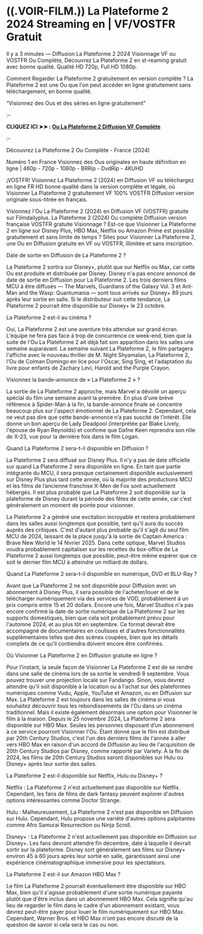 # ((.VOIR-FILM.)) La Plateforme 2 2024 Streaming en | VF/VOSTFR Gratuit
Il y a 3 minutes — Diffusion La Plateforme 2 2024 Visionnage VF ou VOSTFR Ou Complète, Découvrez La Plateforme 2 en st-reaming gratuit avec bonne qualité. Qualité HD 720p, Full HD 1080p.

Comment Regarder La Plateforme 2 gratuitement en version complète ? La Plateforme 2 est une Ou que l'on peut accéder en ligne gratuitement sans téléchargement, en bonne qualité.

“Visionnez des Ous et des séries en ligne gratuitement”

:-

**CLIQUEZ ICI ➤➤ : [Ou La Plateforme 2 Diffusion VF Complète](https://t.co/F7eEroT8J8)**

:-

Découvrez La Plateforme 2 Ou Complète - France (2024)

Numéro 1 en France Visionnez des Ous originales en haute définition en ligne | 460p - 720p - 1080p - BRRip - DvdRip - 4KUHD

¡VOSTFR! Visionnez La Plateforme 2 (2024) en Diffusion VF ou téléchargez en ligne FR HD bonne qualité dans la version complète et légale, où Visionner La Plateforme 2 gratuitement VF 100% VOSTFR Diffusion version originale sous-titrée en français.

Visionnez l'Ou La Plateforme 2 (2024) en Diffusion VF (VOSTFR) gratuite sur Filmdailyplus. La Plateforme 2 (2024) Ou complète Diffusion version française VOSTFR gratuite Visionnage ? Est-ce que Visionner La Plateforme 2 en ligne sur Disney Plus, HBO Max, Netflix ou Amazon Prime est possible gratuitement et sans limite de temps ? Sites pour Visionner La Plateforme 2, une Ou en Diffusion gratuite en VF ou VOSTFR, illimitée et sans inscription.

Date de sortie en Diffusion de La Plateforme 2 ?

La Plateforme 2 sortira sur Disney+, plutôt que sur Netflix ou Max, car cette Ou est produite et distribuée par Disney. Disney n'a pas encore annoncé de date de sortie en Diffusion pour La Plateforme 2. Les trois derniers films MCU à être diffusés — The Marvels, Guardians of the Galaxy Vol. 3 et Ant-Man and the Wasp: Quantumania — sont tous arrivés sur Disney+ 89 jours après leur sortie en salle. Si le distributeur suit cette tendance, La Plateforme 2 pourrait être disponible sur Disney+ le 23 octobre.

La Plateforme 2 est-il au cinéma ?

Oui, La Plateforme 2 est une aventure très attendue sur grand écran. L'équipe ne fera pas face à trop de concurrence ce week-end, bien que la suite de l'Ou La Plateforme 2 ait déjà fait son apparition dans les salles une semaine auparavant. La semaine suivant La Plateforme 2, le film partagera l'affiche avec le nouveau thriller de M. Night Shyamalan, La Plateforme 2, l'Ou de Colman Domingo en lice pour l'Oscar, Sing Sing, et l'adaptation du livre pour enfants de Zachary Levi, Harold and the Purple Crayon.

Visionnez la bande-annonce de « La Plateforme 2 » ?

La sortie de La Plateforme 2 approche, mais Marvel a dévoilé un aperçu spécial du film une semaine avant la première. En plus d'une brève référence à Spider-Man à la fin, la bande-annonce finale se concentre beaucoup plus sur l'aspect émotionnel de La Plateforme 2. Cependant, cela ne veut pas dire que cette bande-annonce n’a pas suscité de l’intérêt. Elle donne un bon aperçu de Lady Deadpool (interprétée par Blake Lively, l'épouse de Ryan Reynolds) et confirme que Dafne Keen reprendra son rôle de X-23, vue pour la dernière fois dans le film Logan.

Quand La Plateforme 2 sera-t-il disponible en Diffusion ?

La Plateforme 2 sera diffusé sur Disney Plus. Il n'y a pas de date officielle sur quand La Plateforme 2 sera disponible en ligne. En tant que partie intégrante du MCU, il sera presque certainement disponible exclusivement sur Disney Plus plus tard cette année, où la majorité des productions MCU et les films de l’ancienne franchise X-Men de Fox sont actuellement hébergés. Il est plus probable que La Plateforme 2 soit disponible sur la plateforme de Disney durant la période des fêtes de cette année, car c’est généralement un moment de pointe pour visionner.

La Plateforme 2 a généré une excitation incroyable et restera probablement dans les salles aussi longtemps que possible, tant qu'il aura du succès auprès des critiques. C'est d'autant plus probable qu'il s'agit du seul film MCU de 2024, laissant de la place jusqu'à la sortie de Captain America : Brave New World le 14 février 2025. Dans cette optique, Marvel Studios voudra probablement capitaliser sur les recettes du box-office de La Plateforme 2 aussi longtemps que possible, peut-être même espérer que ce soit le dernier film MCU à atteindre un milliard de dollars.

Quand La Plateforme 2 sera-t-il disponible en numérique, DVD et BLU-Ray ?

Avant que La Plateforme 2 ne soit disponible pour Diffusion avec un abonnement à Disney Plus, il sera possible de l'acheter/louer et de le télécharger numériquement via des services de VOD, probablement à un prix compris entre 15 et 20 dollars. Encore une fois, Marvel Studios n'a pas encore confirmé la date de sortie numérique de La Plateforme 2 sur les supports domestiques, bien que cela soit probablement prévu pour l'automne 2024, et au plus tôt en septembre. Ce format devrait être accompagné de documentaires en coulisses et d'autres fonctionnalités supplémentaires telles que des scènes coupées, bien que les détails complets de ce qu'il contiendra doivent encore être confirmés.

Où Visionner La Plateforme 2 en Diffusion gratuite en ligne ?

Pour l’instant, la seule façon de Visionner La Plateforme 2 est de se rendre dans une salle de cinéma lors de sa sortie le vendredi 8 septembre. Vous pouvez trouver une projection locale sur Fandango. Sinon, vous devrez attendre qu'il soit disponible à la location ou à l'achat sur des plateformes numériques comme Vudu, Apple, YouTube et Amazon, ou en Diffusion sur Max. La Plateforme 2 est toujours dans les salles de cinéma si vous souhaitez découvrir tous les rebondissements de l'Ou dans un cinéma traditionnel. Mais il existe également désormais une option pour Visionner le film à la maison. Depuis le 25 novembre 2024, La Plateforme 2 sera disponible sur HBO Max. Seules les personnes disposant d’un abonnement à ce service pourront Visionner l'Ou. Étant donné que le film est distribué par 20th Century Studios, c'est l'un des derniers films de l'année à aller vers HBO Max en raison d'un accord de Diffusion au lieu de l'acquisition de 20th Century Studios par Disney, comme rapporté par Variety. À la fin de 2024, les films de 20th Century Studios seront disponibles sur Hulu ou Disney+ après leur sortie des salles.

La Plateforme 2 est-il disponible sur Netflix, Hulu ou Disney+ ?

Netflix : La Plateforme 2 n'est actuellement pas disponible sur Netflix. Cependant, les fans de films de dark fantasy peuvent explorer d'autres options intéressantes comme Doctor Strange.

Hulu : Malheureusement, La Plateforme 2 n'est pas disponible en Diffusion sur Hulu. Cependant, Hulu propose une variété d'autres options palpitantes comme Afro Samurai Resurrection ou Ninja Scroll.

Disney+ : La Plateforme 2 n'est actuellement pas disponible en Diffusion sur Disney+. Les fans devront attendre fin décembre, date à laquelle il devrait sortir sur la plateforme. Disney sort généralement ses films sur Disney+ environ 45 à 60 jours après leur sortie en salle, garantissant ainsi une expérience cinématographique immersive pour les spectateurs.

La Plateforme 2 est-il sur Amazon HBO Max ?

Le film La Plateforme 2 pourrait éventuellement être disponible sur HBO Max, bien qu'il s'agisse probablement d'une sortie numérique payante plutôt que d'être inclus dans un abonnement HBO Max. Cela signifie qu'au lieu de regarder le film dans le cadre d'un abonnement existant, vous devrez peut-être payer pour louer le film numériquement sur HBO Max. Cependant, Warner Bros. et HBO Max n'ont pas encore discuté de la question de savoir si cela sera le cas ou non.

